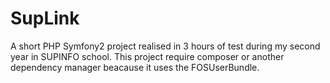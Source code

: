 SupLink
=======

A short PHP Symfony2 project realised in 3 hours of test during my second year in SUPINFO school.
This project require composer or another dependency manager beacause it uses the FOSUserBundle.
